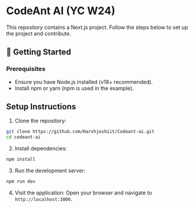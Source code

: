 # CodeAnt AI (YC W24)

This repository contains a Next.js project. Follow the steps below to set up the project and contribute.

## 🚀 Getting Started

### Prerequisites

- Ensure you have Node.js installed (v18+ recommended).
- Install npm or yarn (npm is used in the example).

## Setup Instructions

1. Clone the repository:

```bash
git clone https://github.com/Harshjoshiit/Codeant-ai.git
cd codeant-ai
```

2. Install dependencies:

```bash
npm install
```

3. Run the development server:

```bash
npm run dev
```

4. Visit the application: Open your browser and navigate to `http://localhost:3000`.
